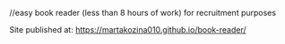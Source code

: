 //easy book reader (less than 8 hours of work) for recruitment purposes

Site published at:
https://martakozina010.github.io/book-reader/
